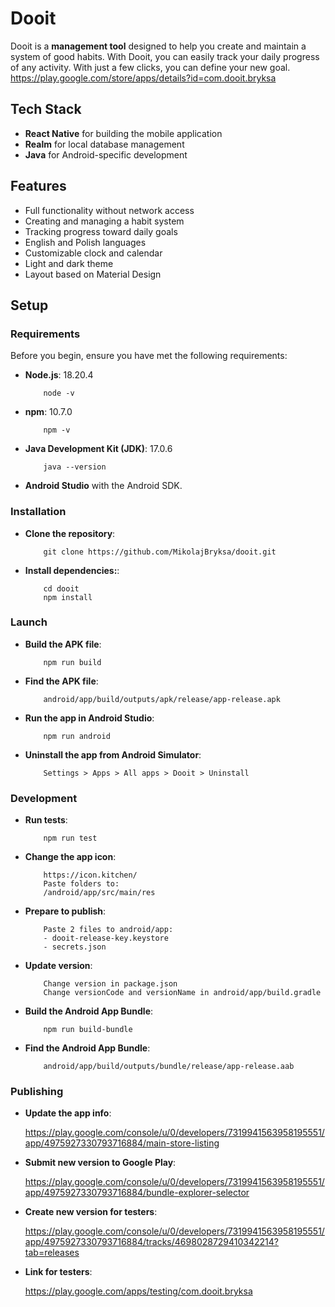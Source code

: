 # Dooit

Dooit is a **management tool** designed to help you create and maintain a system of good habits. With Dooit, you can easily track your daily progress of any activity. With just a few clicks, you can define your new goal.  
https://play.google.com/store/apps/details?id=com.dooit.bryksa

## Tech Stack

- **React Native** for building the mobile application
- **Realm** for local database management
- **Java** for Android-specific development

## Features

- Full functionality without network access
- Creating and managing a habit system
- Tracking progress toward daily goals
- English and Polish languages
- Customizable clock and calendar
- Light and dark theme
- Layout based on Material Design

## Setup

### Requirements

Before you begin, ensure you have met the following requirements:

- **Node.js**: 18.20.4

  ```
      node -v
  ```

- **npm**: 10.7.0

  ```
      npm -v
  ```

- **Java Development Kit (JDK)**: 17.0.6

  ```
      java --version
  ```

- **Android Studio** with the Android SDK.

### Installation

- **Clone the repository**:

  ```
      git clone https://github.com/MikolajBryksa/dooit.git
  ```

- **Install dependencies:**:

  ```
      cd dooit
      npm install
  ```

### Launch

- **Build the APK file**:

  ```
      npm run build
  ```

- **Find the APK file**:

  ```
      android/app/build/outputs/apk/release/app-release.apk
  ```

- **Run the app in Android Studio**:

  ```
      npm run android
  ```

- **Uninstall the app from Android Simulator**:

  ```
      Settings > Apps > All apps > Dooit > Uninstall
  ```

### Development

- **Run tests**:

  ```
      npm run test
  ```

- **Change the app icon**:

  ```
      https://icon.kitchen/
      Paste folders to:
      /android/app/src/main/res
  ```

- **Prepare to publish**:

  ```
      Paste 2 files to android/app:
      - dooit-release-key.keystore
      - secrets.json
  ```

- **Update version**:

  ```
      Change version in package.json
      Change versionCode and versionName in android/app/build.gradle
  ```

- **Build the Android App Bundle**:

  ```
      npm run build-bundle
  ```

- **Find the Android App Bundle**:

  ```
      android/app/build/outputs/bundle/release/app-release.aab
  ```

### Publishing

- **Update the app info**:

  https://play.google.com/console/u/0/developers/7319941563958195551/app/4975927330793716884/main-store-listing

- **Submit new version to Google Play**:

  https://play.google.com/console/u/0/developers/7319941563958195551/app/4975927330793716884/bundle-explorer-selector

- **Create new version for testers**:

  https://play.google.com/console/u/0/developers/7319941563958195551/app/4975927330793716884/tracks/4698028729410342214?tab=releases

- **Link for testers**:

  https://play.google.com/apps/testing/com.dooit.bryksa